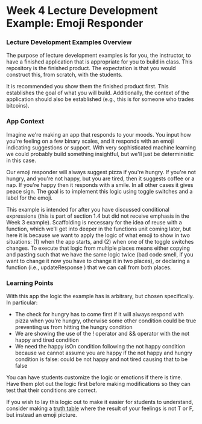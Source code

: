 # Week 4 Lecture Development Example: Emoji Responder

### Lecture Development Examples Overview

The purpose of lecture development examples is for you, the instructor, to have a finished application that is appropriate for you to build in class. This repository is the finished product. The expectation is that you would construct this, from scratch, with the students.

It is recommended you show them the finished product first. This establishes the goal of what you will build. Additionally, the context of the application should also be established (e.g., this is for someone who trades bitcoins).

### App Context
Imagine we're making an app that responds to your moods. You input how you're feeling on a few binary scales, and it responds with an emoji indicating suggestions or support. With very sophisticated machine learning we could probably build something insightful, but we'll just be deterministic in this case.

Our emoji responder will always suggest pizza if you're hungry. If you're not hungry, and you're not happy, but you are tired, then it suggests coffee or a nap. If you're happy then it responds with a smile. In all other cases it gives peace sign. The goal is to implement this logic using toggle switches and a label for the emoji.

This example is intended for after you have discussed conditional expressions (this is part of section 1.4 but did not receive emphasis in the Week 3 example). Scaffolding is necessary for the idea of reuse with a function, which we'll get into deeper in the functions unit coming later, but here it is because we want to apply the logic of what emoji to show in two situations: (1) when the app starts, and (2) when one of the toggle switches changes. To execute that logic from multiple places means either copying and pasting such that we have the same logic twice (bad code smell, if you want to change it now you have to change it in two places), or declaring a function (i.e., updateResponse ) that we can call from both places.

### Learning Points
With this app the logic the example has is arbitrary, but chosen specifically. In particular:

* The check for hungry has to come first if it will always respond with pizza when you're hungry, otherwise some other condition could be true preventing us from hitting the hungry condition
* We are showing the use of the ! operator and && operator with the not happy and tired condition
* We need the happy isOn condition following the not happy condition because we cannot assume you are happy if the not happy and hungry condition is false: could be not happy and not tired causing that to be false

You can have students customize the logic or emotions if there is time. Have them plot out the logic first before making modifications so they can test that their conditions are correct.

If you wish to lay this logic out to make it easier for students to understand, consider making a [truth table](https://medium.com/i-math/intro-to-truth-tables-boolean-algebra-73b331dd9b94) where the result of your feelings is not T or F, but instead an emoji picture.
